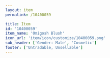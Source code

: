 ```yaml
---
layout: item
permalink: /10400059

title: Item
id: '10400059'
item_name: 'Omigosh Blush'
icon_url: 'item/icon/customize/10400059.png'
sub_header: ['Gender: Male', 'Cosmetic']
footer: ['Untradable, Unsellable']
---
```


